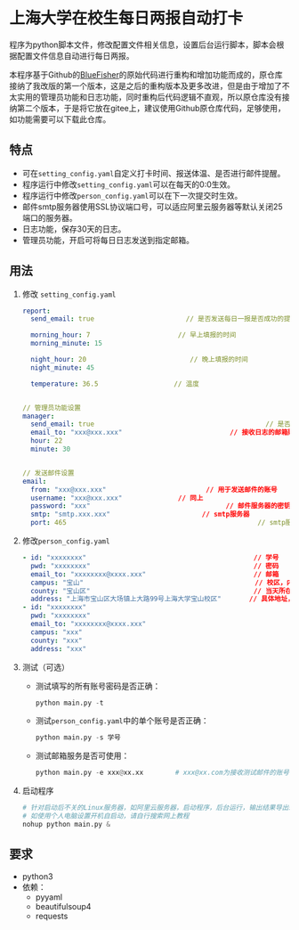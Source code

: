 # 上海大学在校生每日两报自动打卡

程序为python脚本文件，修改配置文件相关信息，设置后台运行脚本，脚本会根据配置文件信息自动进行每日两报。

本程序基于Github的[BlueFisher](https://github.com/BlueFisher/SHU-selfreport)的原始代码进行重构和增加功能而成的，原仓库接纳了我改版的第一个版本，这是之后的重构版本及更多改进，但是由于增加了不太实用的管理员功能和日志功能，同时重构后代码逻辑不直观，所以原仓库没有接纳第二个版本，于是将它放在gitee上，建议使用Github原仓库代码，足够使用，如功能需要可以下载此仓库。

## 特点

- 可在`setting_config.yaml`自定义打卡时间、报送体温、是否进行邮件提醒。
- 程序运行中修改`setting_config.yaml`可以在每天的0:0生效。
- 程序运行中修改`person_config.yaml`可以在下一次提交时生效。
- 邮件smtp服务器使用SSL协议端口号，可以适应阿里云服务器等默认关闭25端口的服务器。
- 日志功能，保存30天的日志。
- 管理员功能，开启可将每日日志发送到指定邮箱。

## 用法
1. 修改 `setting_config.yaml`

   ```yaml
   report:
     send_email: true                       // 是否发送每日一报是否成功的提醒邮件
   
     morning_hour: 7                      // 早上填报的时间
     morning_minute: 15
   
     night_hour: 20                          // 晚上填报的时间
     night_minute: 45
   
     temperature: 36.5                   // 温度
   
   
   // 管理员功能设置
   manager:
     send_email: true                                           // 是否发送每天的日志给程序管理员
     email_to: "xxx@xxx.xxx"                           // 接收日志的邮箱账号
     hour: 22                                                            // 发送日志的时间
     minute: 30
   
   
   // 发送邮件设置
   email:
     from: "xxx@xxx.xxx"                         // 用于发送邮件的账号
     username: "xxx@xxx.xxx"              // 同上
     password: "xxx"                                  // 邮件服务器的密钥
     smtp: "smtp.xxx.xxx"                       // smtp服务器
     port: 465                                                // smtp服务器端口
   ```
   
2. 修改`person_config.yaml`

   ```yaml
   - id: "xxxxxxxx"                                          // 学号
     pwd: "xxxxxxxx"                                         // 密码
     email_to: "xxxxxxxx@xxxx.xxx"                           // 邮箱
     campus: "宝山"                                           // 校区，内容可为：“宝山”，“延长”，“嘉定”
     county: "宝山区"                                         // 当天所在县区，建议与校区相同，即可为："宝山区"、"静安区"、"嘉定区"
     address: "上海市宝山区大场镇上大路99号上海大学宝山校区"       // 具体地址，随便，建议填写校区地址
   - id: "xxxxxxxx"
     pwd: "xxxxxxxx"
     email_to: "xxxxxxxx@xxxx.xxx"
     campus: "xxx"
     county: "xxx"
     address: "xxx"
   
   ```
   
3. 测试（可选）

   - 测试填写的所有账号密码是否正确：

     ```python
     python main.py -t
     ```
     
   - 测试`person_config.yaml`中的单个账号是否正确：

     ```python
     python main.py -s 学号
     ```
   
   - 测试邮箱服务是否可使用：
   
     ```python
     python main.py -e xxx@xx.xx        # xxx@xx.com为接收测试邮件的账号
     ```
   
4. 启动程序

   ```python
   # 针对启动后不关的Linux服务器，如阿里云服务器，启动程序，后台运行，输出结果导出shu_report.log中
   # 如使用个人电脑设置开机自启动，请自行搜索网上教程
   nohup python main.py & 		  
   ```

## 要求

- python3
- 依赖：
  - pyyaml
  - beautifulsoup4
  - requests
